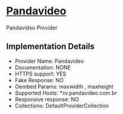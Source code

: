 # [Pandavideo](https://pandavideo.com)

Pandavideo Provider

## Implementation Details

- Provider
Name: Pandavideo
- Documentation: NONE
- HTTPS support: YES
- Fake Response: NO
- Oembed Params: maxwidth , maxheight
- Supported Hosts: *.tv.pandavideo.com.br
- Responsive response: NO
- Collections: DefaultProviderCollection


